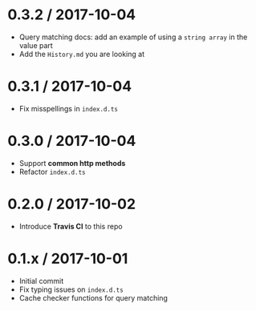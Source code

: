 0.3.2 / 2017-10-04
==================

  * Query matching docs: add an example of using a ``string array`` in the value part
  * Add the ``History.md`` you are looking at

0.3.1 / 2017-10-04
==================

  * Fix misspellings in ``index.d.ts``

0.3.0 / 2017-10-04
==================

  * Support **common http methods**
  * Refactor ``index.d.ts``

0.2.0 / 2017-10-02
==================

  * Introduce **Travis CI** to this repo

0.1.x / 2017-10-01
==================

  * Initial commit
  * Fix typing issues on ``index.d.ts``
  * Cache checker functions for query matching
